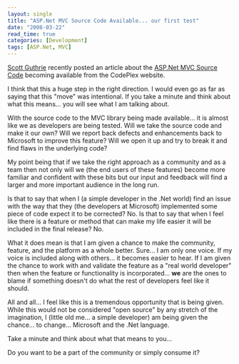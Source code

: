 ```yaml
---
layout: single
title: "ASP.Net MVC Source Code Available... our first test"
date: "2008-03-22"
read_time: true
categories: [Development]
tags: [ASP.Net, MVC]
---
```


[Scott Guthrie](http://weblogs.asp.net/scottgu/) recently posted an article about the 
[ASP.Net MVC Source Code](http://weblogs.asp.net/scottgu/archive/2008/03/21/asp-net-mvc-source-code-now-available.aspx) becoming available from the CodePlex website.  

I think that this a huge step in the right direction. I would even go as far as saying that this "move" was intentional. 
If you take a minute and think about what this means... you will see what I am talking about.

With the source code to the MVC library being made available... it is almost like we as developers are being tested. 
Will we take the source code and make it our own? Will we report back defects and enhancements back to Microsoft to improve this feature? 
Will we open it up and try to break it and find flaws in the underlying code?

My point being that if we take the right approach as a community and as a team then not only will we (the end users of these features) become 
more familiar and confident with these bits but our input and feedback will find a larger and more important audience in the long run.  

Is that to say that when I (a simple developer in the .Net world) find an issue with the way that they (the developers at Microsoft) implemented some 
piece of code expect it to be corrected? No. Is that to say that when I feel like there is a feature or method that can make my life easier it will be 
included in the final release? No.  

What it does mean is that I am given a chance to make the community, feature, and the platform as a whole better. Sure... I am only one voice. 
If my voice is included along with others... it becomes easier to hear. If I am given the chance to work with and validate the feature as a "real world developer" 
then when the feature or functionality is incorporated... **we** are the ones to blame if something doesn't do what the rest of developers feel like it should.  

All and all... I feel like this is a tremendous opportunity that is being given. While this would not be considered "open source" by any stretch of the imagination, 
I (little old me... a simple developer) am being given the chance... to change... Microsoft and the .Net language.  

Take a minute and think about what that means to you...

Do you want to be a part of the community or simply consume it?

